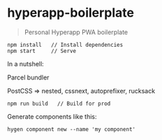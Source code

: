 # hyperapp-boilerplate
> Personal Hyperapp PWA boilerplate

```
npm install   // Install dependencies
npm start     // Serve
```

In a nutshell:

Parcel bundler


PostCSS => nested, cssnext, autoprefixer, rucksack



```
npm run build   // Build for prod
```


Generate components like this:
```
hygen component new --name 'my component'
```
